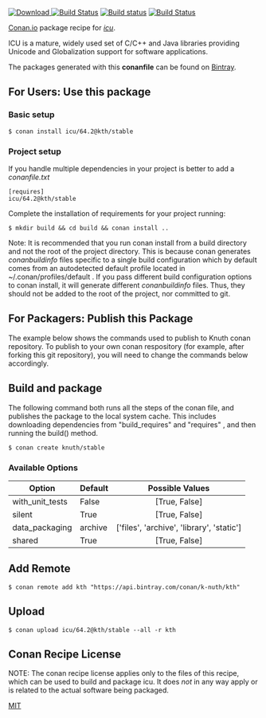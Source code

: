 [![Download](https://api.bintray.com/packages/k-nuth/kth/icu%3Akth/images/download.svg) ](https://bintray.com/k-nuth/kth/icu%3Akth/_latestVersion)
[![Build Status](https://travis-ci.org/k-nuth/conan-icu.svg?branch=stable%2F64.2)](https://travis-ci.org/kth/conan-icu)
[![Build status](https://ci.appveyor.com/api/projects/status/github/k-nuth/conan-icu?branch=stable%2F64.2&svg=true)](https://ci.appveyor.com/project/k-nuth/conan-icu)
[![Build Status](https://api.cirrus-ci.com/github/k-nuth/conan-icu.svg?branch=master)](https://cirrus-ci.com/github/k-nuth/conan-icu)

[Conan.io](https://conan.io) package recipe for [*icu*](http://site.icu-project.org).

ICU is a mature, widely used set of C/C++ and Java libraries providing Unicode and Globalization support for software applications.

The packages generated with this **conanfile** can be found on [Bintray](https://bintray.com/k-nuth/kth/icu%3Akth).

## For Users: Use this package

### Basic setup

    $ conan install icu/64.2@kth/stable

### Project setup

If you handle multiple dependencies in your project is better to add a *conanfile.txt*

    [requires]
    icu/64.2@kth/stable


Complete the installation of requirements for your project running:

    $ mkdir build && cd build && conan install ..

Note: It is recommended that you run conan install from a build directory and not the root of the project directory.  This is because conan generates *conanbuildinfo* files specific to a single build configuration which by default comes from an autodetected default profile located in ~/.conan/profiles/default .  If you pass different build configuration options to conan install, it will generate different *conanbuildinfo* files.  Thus, they should not be added to the root of the project, nor committed to git.

## For Packagers: Publish this Package

The example below shows the commands used to publish to Knuth conan repository. To publish to your own conan respository (for example, after forking this git repository), you will need to change the commands below accordingly.

## Build and package

The following command both runs all the steps of the conan file, and publishes the package to the local system cache.  This includes downloading dependencies from "build_requires" and "requires" , and then running the build() method.

    $ conan create knuth/stable


### Available Options
| Option        | Default | Possible Values  |
| ------------- |:----------------- |:------------:|
| with_unit_tests      | False |  [True, False] |
| silent      | True |  [True, False] |
| data_packaging      | archive |  ['files', 'archive', 'library', 'static'] |
| shared      | True |  [True, False] |

## Add Remote

    $ conan remote add kth "https://api.bintray.com/conan/k-nuth/kth"

## Upload

    $ conan upload icu/64.2@kth/stable --all -r kth


## Conan Recipe License

NOTE: The conan recipe license applies only to the files of this recipe, which can be used to build and package icu.
It does *not* in any way apply or is related to the actual software being packaged.

[MIT](https://github.com/k-nuth/conan-icu.git/blob/stable/64.2/LICENSE.md)

